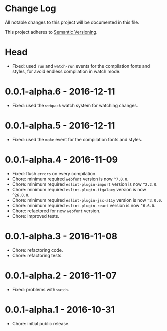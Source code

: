 # Change Log

All notable changes to this project will be documented in this file.

This project adheres to [Semantic Versioning](http://semver.org/).

# Head

- Fixed: used `run` and `watch-run` events for the compilation fonts and styles, for avoid endless compilation 
in watch mode.

# 0.0.1-alpha.6 - 2016-12-11

- Fixed: used the `webpack` watch system for watching changes.

# 0.0.1-alpha.5 - 2016-12-11

- Fixed: used the `make` event for the compilation fonts and styles.

# 0.0.1-alpha.4 - 2016-11-09

- Fixed: flush `errors` on every compilation.
- Chore: minimum required `webfont` version is now `^7.0.0`.
- Chore: minimum required `eslint-plugin-import` version is now `^2.2.0`.
- Chore: minimum required `eslint-plugin-itgalaxy` version is now `^26.0.0`.
- Chore: minimum required `eslint-plugin-jsx-a11y` version is now `^3.0.0`.
- Chore: minimum required `eslint-plugin-react` version is now `^6.6.0`.
- Chore: refactored for new `webfont` version.
- Chore: improved tests.

# 0.0.1-alpha.3 - 2016-11-08

- Chore: refactoring code.
- Chore: refactoring tests.

# 0.0.1-alpha.2 - 2016-11-07

- Fixed: problems with `watch`.

# 0.0.1-alpha.1 - 2016-10-31

- Chore: initial public release.
